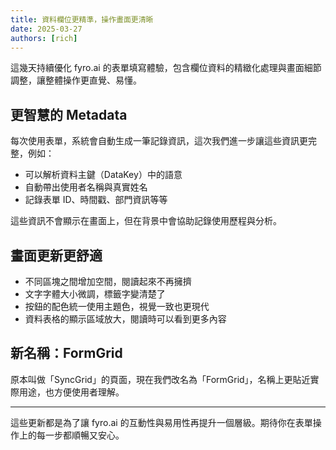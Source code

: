 ```yaml
---
title: 資料欄位更精準，操作畫面更清晰
date: 2025-03-27
authors: [rich]
---
```


這幾天持續優化 fyro.ai 的表單填寫體驗，包含欄位資料的精緻化處理與畫面細節調整，讓整體操作更直覺、易懂。

## 更智慧的 Metadata

每次使用表單，系統會自動生成一筆記錄資訊，這次我們進一步讓這些資訊更完整，例如：

- 可以解析資料主鍵（DataKey）中的語意
- 自動帶出使用者名稱與真實姓名
- 記錄表單 ID、時間戳、部門資訊等等

這些資訊不會顯示在畫面上，但在背景中會協助記錄使用歷程與分析。

## 畫面更新更舒適

- 不同區塊之間增加空間，閱讀起來不再擁擠
- 文字字體大小微調，標籤字變清楚了
- 按鈕的配色統一使用主題色，視覺一致也更現代
- 資料表格的顯示區域放大，閱讀時可以看到更多內容

## 新名稱：FormGrid

原本叫做「SyncGrid」的頁面，現在我們改名為「FormGrid」，名稱上更貼近實際用途，也方便使用者理解。

---

這些更新都是為了讓 fyro.ai 的互動性與易用性再提升一個層級。期待你在表單操作上的每一步都順暢又安心。
